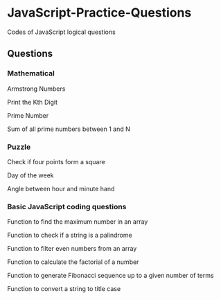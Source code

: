 # JavaScript-Practice-Questions
Codes of JavaScript logical questions

<h2>Questions</h2>
<h3>Mathematical</h3>

Armstrong Numbers

Print the Kth Digit

Prime Number

Sum of all prime numbers between 1 and N

<h3>Puzzle</h3>

Check if four points form a square

Day of the week

Angle between hour and minute hand

<h3>Basic JavaScript coding questions</h3>

Function to find the maximum number in an array

Function to check if a string is a palindrome

Function to filter even numbers from an array

Function to calculate the factorial of a number

Function to generate Fibonacci sequence up to a given number of terms

Function to convert a string to title case
